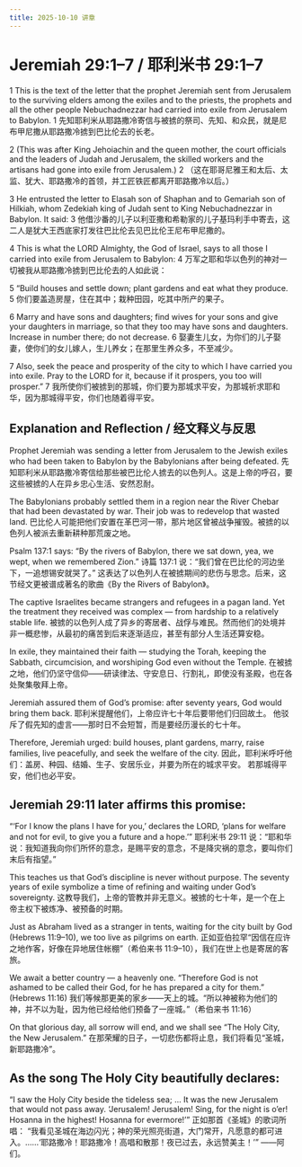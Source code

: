 ```yaml
---
title: 2025-10-10 讲章
---
```

# Jeremiah 29:1–7 / 耶利米书 29:1–7

1 This is the text of the letter that the prophet Jeremiah sent from Jerusalem to the surviving elders among the exiles and to the priests, the prophets and all the other people Nebuchadnezzar had carried into exile from Jerusalem to Babylon.
1 先知耶利米从耶路撒冷寄信与被掳的祭司、先知、和众民，就是尼布甲尼撒从耶路撒冷掳到巴比伦去的长老。

2 (This was after King Jehoiachin and the queen mother, the court officials and the leaders of Judah and Jerusalem, the skilled workers and the artisans had gone into exile from Jerusalem.)
2 （这在耶哥尼雅王和太后、太监、犹大、耶路撒冷的首领，并工匠铁匠都离开耶路撒冷以后。）

3 He entrusted the letter to Elasah son of Shaphan and to Gemariah son of Hilkiah, whom Zedekiah king of Judah sent to King Nebuchadnezzar in Babylon. It said:
3 他借沙番的儿子以利亚撒和希勒家的儿子基玛利手中寄去，这二人是犹大王西底家打发往巴比伦去见巴比伦王尼布甲尼撒的。

4 This is what the LORD Almighty, the God of Israel, says to all those I carried into exile from Jerusalem to Babylon:
4 万军之耶和华以色列的神对一切被我从耶路撒冷掳到巴比伦去的人如此说：

5 “Build houses and settle down; plant gardens and eat what they produce.
5 你们要盖造房屋，住在其中；栽种田园，吃其中所产的果子。

6 Marry and have sons and daughters; find wives for your sons and give your daughters in marriage, so that they too may have sons and daughters. Increase in number there; do not decrease.
6 娶妻生儿女，为你们的儿子娶妻，使你们的女儿嫁人，生儿养女；在那里生养众多，不至减少。

7 Also, seek the peace and prosperity of the city to which I have carried you into exile. Pray to the LORD for it, because if it prospers, you too will prosper.”
7 我所使你们被掳到的那城，你们要为那城求平安，为那城祈求耶和华，因为那城得平安，你们也随着得平安。

## Explanation and Reflection / 经文释义与反思

Prophet Jeremiah was sending a letter from Jerusalem to the Jewish exiles who had been taken to Babylon by the Babylonians after being defeated.
先知耶利米从耶路撒冷寄信给那些被巴比伦人掳去的以色列人。这是上帝的呼召，要这些被掳的人在异乡忠心生活、安然忍耐。

The Babylonians probably settled them in a region near the River Chebar that had been devastated by war. Their job was to redevelop that wasted land.
巴比伦人可能把他们安置在革巴河一带，那片地区曾被战争摧毁。被掳的以色列人被派去重新耕种那荒废之地。

Psalm 137:1 says: “By the rivers of Babylon, there we sat down, yea, we wept, when we remembered Zion.”
诗篇 137:1 说：“我们曾在巴比伦的河边坐下，一追想锡安就哭了。”
这表达了以色列人在被掳期间的悲伤与思念。后来，这节经文更被谱成著名的歌曲《By the Rivers of Babylon》。

The captive Israelites became strangers and refugees in a pagan land. Yet the treatment they received was complex — from hardship to a relatively stable life.
被掳的以色列人成了异乡的寄居者、战俘与难民。然而他们的处境并非一概悲惨，从最初的痛苦到后来逐渐适应，甚至有部分人生活还算安稳。

In exile, they maintained their faith — studying the Torah, keeping the Sabbath, circumcision, and worshiping God even without the Temple.
在被掳之地，他们仍坚守信仰——研读律法、守安息日、行割礼，即使没有圣殿，也在各处聚集敬拜上帝。

Jeremiah assured them of God’s promise: after seventy years, God would bring them back.
耶利米提醒他们，上帝应许七十年后要带他们归回故土。
他驳斥了假先知的虚言——那时日不会短暂，而是要经历漫长的七十年。

Therefore, Jeremiah urged: build houses, plant gardens, marry, raise families, live peacefully, and seek the welfare of the city.
因此，耶利米呼吁他们：盖房、种园、结婚、生子、安居乐业，并要为所在的城求平安。
若那城得平安，他们也必平安。

## Jeremiah 29:11 later affirms this promise:
“‘For I know the plans I have for you,’ declares the LORD, ‘plans for welfare and not for evil, to give you a future and a hope.’”
耶利米书 29:11 说：“耶和华说：我知道我向你们所怀的意念，是赐平安的意念，不是降灾祸的意念，要叫你们末后有指望。”

This teaches us that God’s discipline is never without purpose. The seventy years of exile symbolize a time of refining and waiting under God’s sovereignty.
这教导我们，上帝的管教并非无意义。被掳的七十年，是一个在上帝主权下被炼净、被预备的时期。

Just as Abraham lived as a stranger in tents, waiting for the city built by God (Hebrews 11:9–10), we too live as pilgrims on earth.
正如亚伯拉罕“因信在应许之地作客，好像在异地居住帐棚”（希伯来书 11:9–10），我们在世上也是寄居的客旅。

We await a better country — a heavenly one. “Therefore God is not ashamed to be called their God, for he has prepared a city for them.” (Hebrews 11:16)
我们等候那更美的家乡——天上的城。“所以神被称为他们的神，并不以为耻，因为他已经给他们预备了一座城。”（希伯来书 11:16）

On that glorious day, all sorrow will end, and we shall see “The Holy City, the New Jerusalem.”
在那荣耀的日子，一切悲伤都将止息，我们将看见“圣城，新耶路撒冷”。

## As the song The Holy City beautifully declares:
“I saw the Holy City beside the tideless sea; … It was the new Jerusalem that would not pass away.
‘Jerusalem! Jerusalem! Sing, for the night is o’er! Hosanna in the highest! Hosanna for evermore!’”
正如那首《圣城》的歌词所唱：
“我看见圣城在海边闪光；神的荣光照亮街道，大门常开，凡愿意的都可进入。……‘耶路撒冷！耶路撒冷！高唱和散那！夜已过去，永远赞美主！’”
——阿们。
